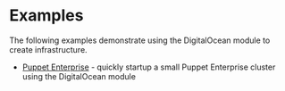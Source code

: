 # Examples

The following examples demonstrate using the DigitalOcean module to create
infrastructure.

* [Puppet Enterprise](puppet-enterprise/) - quickly startup a small
  Puppet Enterprise cluster using the DigitalOcean module
